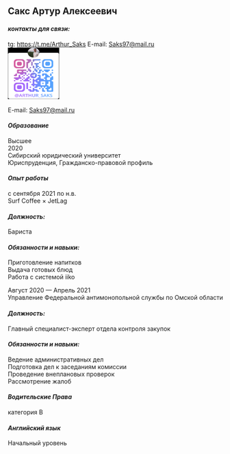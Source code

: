 ## **Сакс Артур Алексеевич**
#### _контакты для связи:_
tg: https://t.me/Arthur_Saks  E-mail: Saks97@mail.ru   
<img src="image.png" width="120" height="120">

E-mail: Saks97@mail.ru

#### _Образование_
Высшее   
2020   
Сибирский юридический университет   
Юриспруденция, Гражданско-правовой профиль


#### _Опыт работы_
с сентября 2021 по н.в.   
Surf Coffee × JetLag
#### _Должность:_ 
Бариста
#### _Обязанности и навыки:_
Приготовление напитков   
Выдача готовых блюд   
Работа с системой iiko


Август 2020 — Апрель 2021   
Управление Федеральной антимонопольной службы по Омской
области
#### _Должность:_ 
Главный специалист-эксперт отдела контроля закупок
#### _Обязанности и навыки:_
Ведение административных дел   
Подготовка дел к заседаниям комиссии   
Проведение внеплановых проверок   
Рассмотрение жалоб

#### _Водительские Права_ 
категория B


#### _Английский язык_
Начальный уровень

